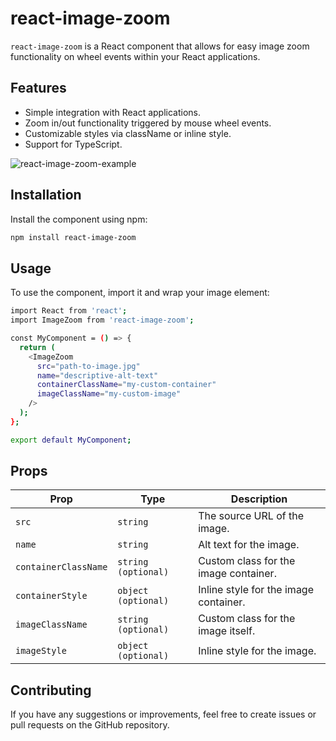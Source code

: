 # react-image-zoom

`react-image-zoom` is a React component that allows for easy image zoom functionality on wheel events within your React applications.

## Features

- Simple integration with React applications.
- Zoom in/out functionality triggered by mouse wheel events.
- Customizable styles via className or inline style.
- Support for TypeScript.

![react-image-zoom-example](https://github.com/koglak/react-image-zoom/assets/24697147/c1f62e4c-6451-4382-9dbb-df3302232e81)


## Installation

Install the component using npm:

```sh
npm install react-image-zoom
```


## Usage

To use the component, import it and wrap your image element:

```sh
import React from 'react';
import ImageZoom from 'react-image-zoom';

const MyComponent = () => {
  return (
    <ImageZoom
      src="path-to-image.jpg"
      name="descriptive-alt-text"
      containerClassName="my-custom-container"
      imageClassName="my-custom-image"
    />
  );
};

export default MyComponent;
```

## Props

| **Prop** | **Type** | **Description** |
| --- | --- | --- |
| `src` |	`string` |	The source URL of the image. |
| `name` |	`string` |	Alt text for the image. |
| `containerClassName` |	`string (optional)` |	Custom class for the image container. |
| `containerStyle` |	`object (optional)` |	Inline style for the image container. |
| `imageClassName` | 	`string (optional)` |	Custom class for the image itself. |
| `imageStyle` | 	`object (optional)` | Inline style for the image. |

## Contributing

If you have any suggestions or improvements, feel free to create issues or pull requests on the GitHub repository.
